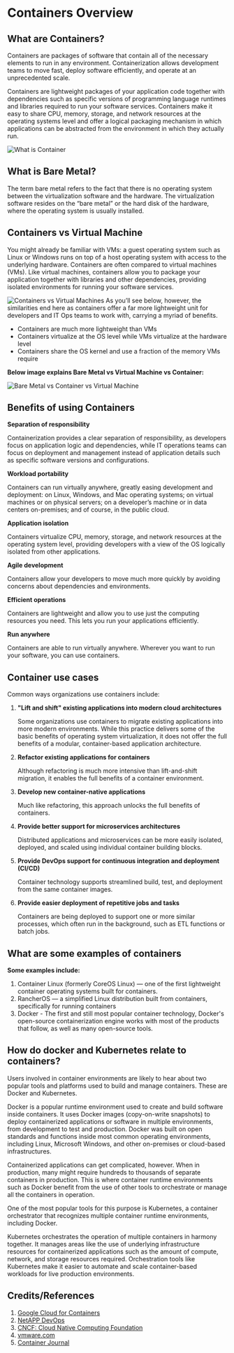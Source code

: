 # Containers Overview

## What are Containers?
Containers are packages of software that contain all of the necessary elements to run in any environment.
Containerization allows development teams to move fast, deploy software efficiently, and operate at an unprecedented scale.

Containers are lightweight packages of your application code together with dependencies such as specific versions of programming language runtimes and libraries required to run your software services.
Containers make it easy to share CPU, memory, storage, and network resources at the operating systems level and offer a logical packaging mechanism in which applications can be abstracted from the environment in which they actually run.

![What is Container](../assets/images/containers/what-is-container.png)

## What is Bare Metal?
The term bare metal refers to the fact that there is no operating system between the virtualization software and the hardware. The virtualization software resides on the “bare metal” or the hard disk of the hardware, where the operating system is usually installed.

## Containers vs Virtual Machine
You might already be familiar with VMs: a guest operating system such as Linux or Windows runs on top of a host operating system with access to the underlying hardware. 
Containers are often compared to virtual machines (VMs). Like virtual machines, containers allow you to package your application together with libraries and other dependencies, providing isolated environments for running your software services. 

![Containers vs Virtual Machines](../assets/images/containers/Containers_vs_Virtual-Machines.png)
As you’ll see below, however, the similarities end here as containers offer a far more lightweight unit for developers and IT Ops teams to work with, carrying a myriad of benefits.

- Containers are much more lightweight than VMs
- Containers virtualize at the OS level while VMs virtualize at the hardware level
- Containers share the OS kernel and use a fraction of the memory VMs require

**Below image explains Bare Metal vs Virtual Machine vs Container:**

![ Bare Metal vs Container vs Virtual Machine](../assets/images/containers/bare-metal-container-vm.png)

## Benefits of using Containers
**Separation of responsibility**

Containerization provides a clear separation of responsibility, as developers focus on application logic and dependencies, 
while IT operations teams can focus on deployment and management instead of application details such as specific software versions and configurations.

**Workload portability**

Containers can run virtually anywhere, greatly easing development and deployment: 
on Linux, Windows, and Mac operating systems; on virtual machines or on physical servers; 
on a developer’s machine or in data centers on-premises; and of course, in the public cloud. 

**Application isolation**

Containers virtualize CPU, memory, storage, and network resources at the operating system level, 
providing developers with a view of the OS logically isolated from other applications.

**Agile development**

Containers allow your developers to move much more quickly by avoiding concerns about dependencies and environments.

**Efficient operations**

Containers are lightweight and allow you to use just the computing resources you need. This lets you run your applications efficiently.

**Run anywhere**

Containers are able to run virtually anywhere. Wherever you want to run your software, you can use containers.

## Container use cases
Common ways organizations use containers include:

1. **"Lift and shift" existing applications into modern cloud architectures** 

    Some organizations use containers to migrate existing applications into more modern environments. While this practice delivers some of the basic benefits of operating system virtualization, it does not offer the full benefits of a modular, container-based application architecture.

2. **Refactor existing applications for containers**

    Although refactoring is much more intensive than lift-and-shift migration, it enables the full benefits of a container environment.

3. **Develop new container-native applications**

    Much like refactoring, this approach unlocks the full benefits of containers.

4. **Provide better support for microservices architectures**

    Distributed applications and microservices can be more easily isolated, deployed, and scaled using individual container building blocks. 

5. **Provide DevOps support for continuous integration and deployment (CI/CD)**

    Container technology supports streamlined build, test, and deployment from the same container images.

6. **Provide easier deployment of repetitive jobs and tasks**

    Containers are being deployed to support one or more similar processes, which often run in the background, such as ETL functions or batch jobs.

## What are some examples of containers
**Some examples include:** 
1. Container Linux (formerly CoreOS Linux) — one of the first lightweight container operating systems built for containers. 
2. RancherOS — a simplified Linux distribution built from containers, specifically for running containers
3. Docker - The first and still most popular container technology, Docker's open-source containerization engine works with most of the products that follow, as well as many open-source tools.

## How do docker and Kubernetes relate to containers?
Users involved in container environments are likely to hear about two popular tools and platforms used to build and manage containers. These are Docker and Kubernetes.

Docker is a popular runtime environment used to create and build software inside containers. It uses Docker images (copy-on-write snapshots) to deploy containerized applications or software in multiple environments, from development to test and production. Docker was built on open standards and functions inside most common operating environments, including Linux, Microsoft Windows, and other on-premises or cloud-based infrastructures.

Containerized applications can get complicated, however. When in production, many might require hundreds to thousands of separate containers in production. This is where container runtime environments such as Docker benefit from the use of other tools to orchestrate or manage all the containers in operation.

One of the most popular tools for this purpose is Kubernetes, a container orchestrator that recognizes multiple container runtime environments, including Docker.

Kubernetes orchestrates the operation of multiple containers in harmony together. It manages areas like the use of underlying infrastructure resources for containerized applications such as the amount of compute, network, and storage resources required. 
Orchestration tools like Kubernetes make it easier to automate and scale container-based workloads for live production environments.

## Credits/References
1. [Google Cloud for Containers](https://cloud.google.com/learn/what-are-containers)
2. [NetAPP DevOps](https://www.netapp.com/devops-solutions/what-are-containers/)
3. [CNCF: Cloud Native Computing Foundation](https://www.cncf.io/)
4. [vmware.com](https://www.vmware.com/)
5. [Container Journal](https://containerjournal.com/)